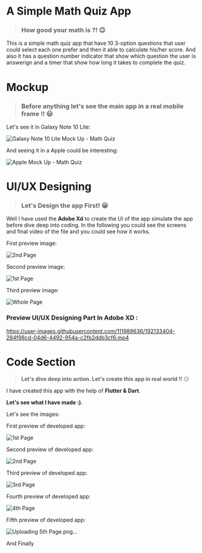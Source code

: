 # **A Simple Math Quiz App**

> ### **How good your math is ?!** 😉

This is a simple math quiz app that have 10 3-option questions that user could select each one prefer and then it able to calculate his/her score. And also it has a question number indicator that show which question the user is answerign and a timer that show how long it takes to complete the quiz.

# **Mockup**
> ### **Before anything let's see the main app in a real mobile frame !!** :smiley:


Let's see it in Galaxy Note 10 Lite:

![Galaxy Note 10 Lite Mock Up - Math Quiz](https://user-images.githubusercontent.com/111989636/192132551-9c635a61-c372-4e9e-9022-19757f567c20.png)

And seeing it in a Apple could be interesting:


![Apple Mock Up - Math Quiz](https://user-images.githubusercontent.com/111989636/192132558-5a615b54-c48b-4f42-ab75-d9bb864a76a8.png)

# **UI/UX Designing**
> ### **Let's Design the app First! :grinning:**

Well I have used the **Adobe Xd** to create the UI of the app simulate the app before dive deep into coding. In the following you could see the screens and final video of the file and you could see how it works.

First preview image:

![2nd Page](https://user-images.githubusercontent.com/111989636/192132780-04119409-a8f8-45a9-a414-1ed175c980d6.png)

Second preview image:

![1st Page](https://user-images.githubusercontent.com/111989636/192132795-cd953549-f7ee-40ce-b773-95b57070cc75.png)

Third preview image:

![Whole Page](https://user-images.githubusercontent.com/111989636/192132806-c15bb28c-9ef2-4438-ae3e-9c7005903f69.png)

### **Preview UI/UX Designing Part In Adobe XD :**

https://user-images.githubusercontent.com/111989636/192133404-284f98cd-04d6-4492-954a-c2fb2ddb3cf6.mp4

# **Code Section**
> **Let's dive deep into action. Let's create this app in real world !!** 😏

I have created this app with the help of **Flutter & Dart**. 

**Let's see what I have made :).**

Let's see the images:

First preview of developed app:

![1st Page](https://user-images.githubusercontent.com/111989636/192134560-403ff800-d2b9-4de1-9fc2-4238e8201d68.png)

Second preview of developed app:

![2nd Page](https://user-images.githubusercontent.com/111989636/192134570-48df5fdc-c9db-45b6-b4c4-e5e2b579bae5.png)


Third preview of developed app:

![3rd Page](https://user-images.githubusercontent.com/111989636/192134582-26725def-56d1-47fd-aa1f-adcfc34d1f4f.png)

Fourth preview of developed app:

![4th Page](https://user-images.githubusercontent.com/111989636/192134586-ec513075-f553-44e3-9fcf-080692be567d.png)

Fifth preview of developed app:

![Uploading 5th Page.png…]()

And Finally 
